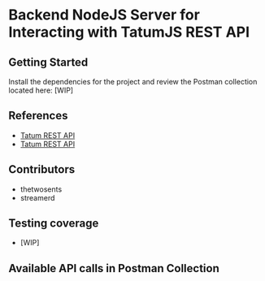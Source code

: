 # Backend NodeJS Server for Interacting with TatumJS REST API

## Getting Started
Install the dependencies for the project and review the Postman collection located here: [WIP]

## References
- [Tatum REST API](https://tatum.io/api/v1/docs/)
- [Tatum REST API](https://tatum.io/api/v1/docs/)

## Contributors
- thetwosents
- streamerd

## Testing coverage
- [WIP]

## Available API calls in Postman Collection